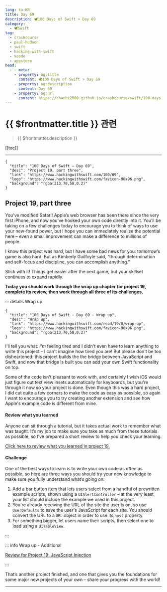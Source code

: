 ```yaml
---
lang: ko-KR
title: Day 69
description: 🕊️100 Days of Swift > Day 69
category:
  - 🕊️Swift
tag: 
  - crashcourse
  - paul-hudson
  - swift
  - hacking-with-swift
  - xcode
  - appstore
head:
  - - meta:
    - property: og:title
      content: 🕊️100 Days of Swift > Day 69
    - property: og:description
      content: Day 69
    - property: og:url
      content: https://chanhi2000.github.io/crashcourse/swift/100-days-of-swift/69.html
---
```


# {{ $frontmatter.title }} 관련

> {{ $frontmatter.description }}

[[toc]]

---

```component VPCard
{
  "title": "100 Days of Swift – Day 69",
  "desc": "Project 19, part three",
  "link": "https://www.hackingwithswift.com/100/69",
  "logo": "https://www.hackingwithswift.com/favicon-96x96.png",
  "background": "rgba(213,70,58,0.2)"
}
```

## Project 19, part three

You’ve modified Safari! Apple’s web browser has been there since the very first iPhone, and now you’ve hooked your own code directly into it. You’ll be taking on a few challenges today to encourage you to think of ways to use your new-found power, but I hope you can immediately realize the potential here – even a small improvement can make a difference to millions of people.

I know this project was hard, but I have some bad news for you: tomorrow’s game is also hard. But as Kimberly Guilfoyle said, “through determination and self-focus and discipline, you can accomplish anything.”

Stick with it! Things get easier after the next game, but your skillset continues to expand rapidly.

__Today you should work through the wrap up chapter for project 19, complete its review, then work through all three of its challenges.__

::: details Wrap up

```component VPCard
{
  "title": "100 Days of Swift - Day 69 - Wrap up",
  "desc": "Wrap up",
  "link": "https://www.hackingwithswift.com/read/19/8/wrap-up",
  "logo": "https://www.hackingwithswift.com/favicon-96x96.png",
  "background": "rgba(213,70,58,0.2)"
}
```

<VidStack src="youtube/e64-Qj2Tu_Y" />

I'll tell you what: _I'm_ feeling tired and I didn't even have to learn anything to write this project – I can't imagine how tired you are! But please don't be too disheartened: this project builds the the bridge between JavaScript and Swift, and now that bridge is built you can add your own Swift functionality on top.

Some of the code isn't pleasant to work with, and certainly I wish iOS would just figure out text view insets automatically for keyboards, but you're through it now so your project is done. Even though this was a hard project, I did cut quite a few corners to make the code as easy as possible, so again I want to encourage you to try creating another extension and see how Apple's example code is different from mine.

#### Review what you learned

Anyone can sit through a tutorial, but it takes actual work to remember what was taught. It’s my job to make sure you take as much from these tutorials as possible, so I’ve prepared a short review to help you check your learning.

[Click here to review what you learned in project 19.][project-19-javascript-injection]

#### Challenge

One of the best ways to learn is to write your own code as often as possible, so here are three ways you should try your new knowledge to make sure you fully understand what’s going on:

1. Add a bar button item that lets users select from a handful of prewritten example scripts, shown using a `UIAlertController` – at the very least your list should include the example we used in this project.
2. You're already receiving the URL of the site the user is on, so use `UserDefaults` to save the user's JavaScript for each site. You should convert the URL to a `URL` object in order to use its `host` property.
3. For something bigger, let users name their scripts, then select one to load using a `UITableView`.

:::

::: info Wrap up - Additional

[Review for Project 19: JavaScript Injection][project-19-javascript-injection]

:::

That’s another project finished, and one that gives you the foundations for some major new projects of your own – share your progress with the world!

---

<TagLinks />

[project-19-javascript-injection]: https://www.hackingwithswift.com/review/hws/project-19-javascript-injection